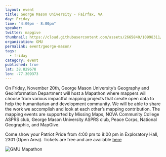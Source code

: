 ```yaml
---
layout: event
title: George Mason University - Fairfax, VA
day: Friday
time: "4:00pm - 8:00pm"
speaker: 
twitter: mapgive
thumbnail: https://cloud.githubusercontent.com/assets/2665840/10998311/40b2053a-8462-11e5-9bce-4c7163ff6a43.png
organization: GMU
permalink: event/george-mason/
tags: 
  - friday
category: event
published: true
lat: 38.829678
lon: -77.309373
---
```


On Friday, November 20th, George Mason University’s Geography and Geoinformation Department will host a Mapathon where mappers will choose from various impactful mapping projects that create open data to help the humanitarian and development community. We will be able to share the work we accomplish and look at each other’s mapping contribution. The mapping events are supported by Missing Maps, NOVA Community College ASPRS club, George Mason University ASPRS club, Peace Corps, National Geographic, and MapGive.
 
Come show your Patriot Pride from 4:00 pm to 8:00 pm in Exploratory Hall, 2301 (Open Area). Tickets are free and are available [here](https://www.eventbrite.com/e/george-mason-university-mapathon-tickets-19043886778)

![GMU Mapathon](https://cloud.githubusercontent.com/assets/2665840/10998311/40b2053a-8462-11e5-9bce-4c7163ff6a43.png)


 
